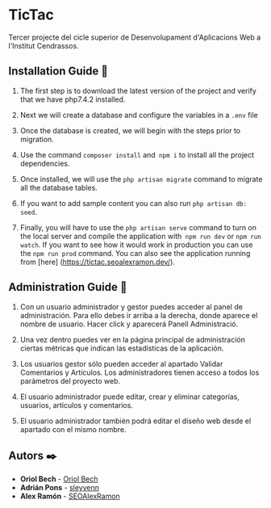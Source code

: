# TicTac

Tercer projecte del cicle superior de Desenvolupament d'Aplicacions Web a l'Institut Cendrassos.

## Installation Guide 🚀

1. The first step is to download the latest version of the project and verify that we have php7.4.2 installed.

2. Next we will create a database and configure the variables in a `.env` file

3. Once the database is created, we will begin with the steps prior to migration.

4. Use the command `composer install` and` npm i` to install all the project dependencies.

5. Once installed, we will use the `php artisan migrate` command to migrate all the database tables.

6. If you want to add sample content you can also run `php artisan db: seed`.

7. Finally, you will have to use the `php artisan serve` command to turn on the local server and compile the application with` npm run dev` or `npm run watch`. If you want to see how it would work in production you can use the `npm run prod` command. You can also see the application running from [here] (https://tictac.seoalexramon.dev/).

## Administration Guide 🔧

1. Con un usuario administrador y gestor puedes acceder al panel de administración. Para ello debes ir arriba a la derecha, donde aparece el nombre de usuario. Hacer click y aparecerá Panell Administració.

2. Una vez dentro puedes ver en la página principal de administración ciertas métricas que indican las estadísticas de la aplicación.

3. Los usuarios gestor sólo pueden acceder al apartado Validar Comentarios y Artículos. Los administradores tienen acceso a todos los parámetros del proyecto web.

4. El usuario administrador puede editar, crear y eliminar categorías, usuarios, artículos y comentarios.

5. El usuario administrador también podrá editar el diseño web desde el apartado con el mismo nombre.

## Autors ✒️

* **Oriol Bech**  - [Oriol Bech](https://github.com/OriolBech)
* **Adrián Pons** - [sleyvenn](https://github.com/sleyvenn)
* **Alex Ramón** - [SEOAlexRamon](https://github.com/SEOAlexRamon)